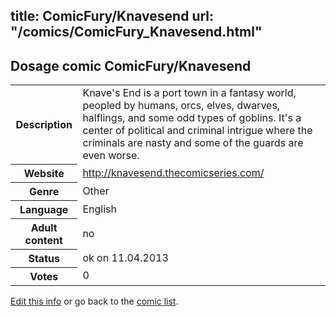 title: ComicFury/Knavesend
url: "/comics/ComicFury_Knavesend.html"
---
Dosage comic ComicFury/Knavesend
-----------------------------------------

<table class="comicinfo">
<tr>
<th>Description</th><td>Knave's End is a port town in a fantasy world, peopled by humans, orcs, elves, dwarves, halflings, and some odd types of goblins. It's a center of political and criminal intrigue where the criminals are nasty and some of the guards are even worse.</td>
</tr>
<tr>
<th>Website</th><td><a href="http://knavesend.thecomicseries.com/">http://knavesend.thecomicseries.com/</a></td>
</tr>
<tr>
<th>Genre</th><td>Other</td>
</tr>
<tr>
<th>Language</th><td>English</td>
</tr>
<tr>
<th>Adult content</th><td>no</td>
</tr>
<tr>
<th>Status</th><td>ok on 11.04.2013</td>
</tr>
<tr>
<th>Votes</th><td>0</div></td>
</tr>
</table>

[Edit this info](/comics/ComicFury_Knavesend_edit.html) or go back to the [comic list](../comic-index.html).
